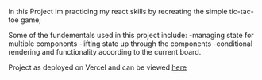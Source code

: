 In this Project Im practicing my react skills by recreating the simple tic-tac-toe game;

Some of the fundementals used in this project include: 
-managing state for multiple compononts
-lifting state up through the components
-conditional rendering and functionality according to the current board.

Project as deployed on Vercel and can be viewed <a href="https://tic-tac-toe-eight-lovat.vercel.app/">here</a>
